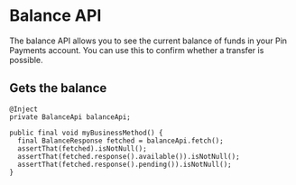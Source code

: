 # Balance API

The balance API allows you to see the current balance of funds in your Pin Payments account. You can use this to confirm whether a transfer is possible.

## Gets the balance

```
@Inject
private BalanceApi balanceApi;

public final void myBusinessMethod() {
  final BalanceResponse fetched = balanceApi.fetch();
  assertThat(fetched).isNotNull();
  assertThat(fetched.response().available()).isNotNull();
  assertThat(fetched.response().pending()).isNotNull();
}
```
